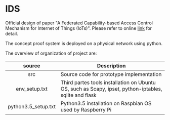 # IDS
Official design of paper "A Federated Capability-based Access Control Mechanism for Internet of Things (IoTs)".
 Please refer to online [link](https://www.spiedigitallibrary.org/conference-proceedings-of-spie/10641/106410U/A-federated-capability-based-access-control-mechanism-for-Internet-of/10.1117/12.2305619.short) for detail.

The concept proof system is deployed on a physical network using python.

The overview of organization of project are:

|   source   | Description |
|:----------:|-------------|
| src | Source code for prototype implementation |
| env_setup.txt | Third partes tools installation on Ubuntu OS, such as Scapy, ipset, python-iptables, sqlite and flask |
| python3.5_setup.txt | Python3.5 installation on Raspbian OS used by Raspberry Pi |
